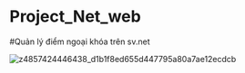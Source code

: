 # Project_Net_web
#Quản lý điểm ngoại khóa trên sv.net


![z4857424446438_d1b1f8ed655d447795a80a7ae12ecdcb](https://github.com/mmm44455/Project_Net_web/assets/132626865/2daa3ba7-4b55-46e5-afb9-89d270f4a6e1)
